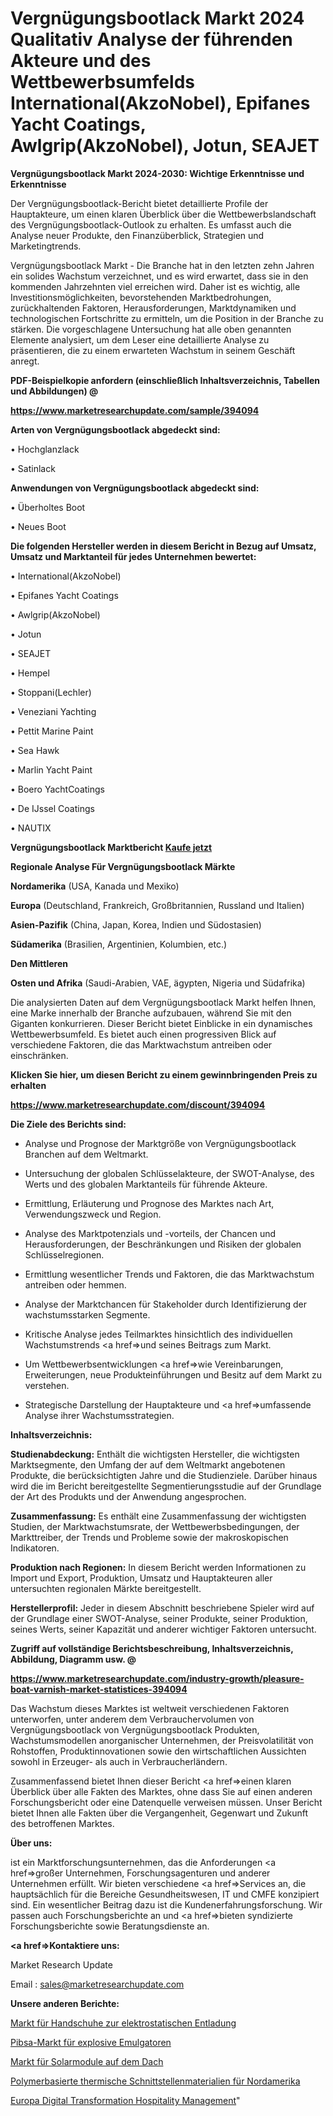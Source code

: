 # Vergnügungsbootlack Markt 2024 Qualitativ Analyse der führenden Akteure und des Wettbewerbsumfelds International(AkzoNobel), Epifanes Yacht Coatings, Awlgrip(AkzoNobel), Jotun, SEAJET

<strong>Vergnügungsbootlack Markt 2024-2030: Wichtige Erkenntnisse und Erkenntnisse</strong>

Der Vergnügungsbootlack-Bericht bietet detaillierte Profile der Hauptakteure, um einen klaren Überblick über die Wettbewerbslandschaft des Vergnügungsbootlack-Outlook zu erhalten. Es umfasst auch die Analyse neuer Produkte, den Finanzüberblick, Strategien und Marketingtrends.

Vergnügungsbootlack Markt - Die Branche hat in den letzten zehn Jahren ein solides Wachstum verzeichnet, und es wird erwartet, dass sie in den kommenden Jahrzehnten viel erreichen wird. Daher ist es wichtig, alle Investitionsmöglichkeiten, bevorstehenden Marktbedrohungen, zurückhaltenden Faktoren, Herausforderungen, Marktdynamiken und technologischen Fortschritte zu ermitteln, um die Position in der Branche zu stärken. Die vorgeschlagene Untersuchung hat alle oben genannten Elemente analysiert, um dem Leser eine detaillierte Analyse zu präsentieren, die zu einem erwarteten Wachstum in seinem Geschäft anregt.



<strong><b>PDF-Beispielkopie anfordern (einschließlich Inhaltsverzeichnis, Tabellen und Abbildungen) @ </b></strong>

<strong><a href=https://www.marketresearchupdate.com/sample/394094>

<strong>https://www.marketresearchupdate.com/sample/394094</u></a></strong></strong>



<strong>Arten von Vergnügungsbootlack abgedeckt sind:</strong>

• Hochglanzlack

• Satinlack



<strong>Anwendungen von Vergnügungsbootlack abgedeckt sind:</strong>

• Überholtes Boot

• Neues Boot



<strong>Die folgenden Hersteller werden in diesem Bericht in Bezug auf Umsatz, Umsatz und Marktanteil für jedes Unternehmen bewertet:</strong>

• International(AkzoNobel)

• Epifanes Yacht Coatings

• Awlgrip(AkzoNobel)

• Jotun

• SEAJET

• Hempel

• Stoppani(Lechler)

• Veneziani Yachting

• Pettit Marine Paint

• Sea Hawk

• Marlin Yacht Paint

• Boero YachtCoatings

• De IJssel Coatings

• NAUTIX



<strong>Vergnügungsbootlack Marktbericht <a href=https://www.marketresearchupdate.com/buynow/394094>Kaufe jetzt</a></strong>



<strong>Regionale Analyse Für Vergnügungsbootlack Märkte</strong>



<strong>Nordamerika</strong> (USA, Kanada und Mexiko)



<strong>Europa</strong> (Deutschland, Frankreich, Großbritannien, Russland und Italien)



<strong>Asien-Pazifik</strong> (China, Japan, Korea, Indien und Südostasien)



<strong>Südamerika</strong> (Brasilien, Argentinien, Kolumbien, etc.)



<strong>Den Mittleren</strong> 

<strong>Osten und Afrika</strong> (Saudi-Arabien, VAE, ägypten, Nigeria und Südafrika)

Die analysierten Daten auf dem Vergnügungsbootlack Markt helfen Ihnen, eine Marke innerhalb der Branche aufzubauen, während Sie mit den Giganten konkurrieren. Dieser Bericht bietet Einblicke in ein dynamisches Wettbewerbsumfeld. Es bietet auch einen progressiven Blick auf verschiedene Faktoren, die das Marktwachstum antreiben oder einschränken.



<strong>Klicken Sie hier, um diesen Bericht zu einem gewinnbringenden Preis zu erhalten
</strong>

<strong><a href=https://www.marketresearchupdate.com/discount/394094>https://www.marketresearchupdate.com/discount/394094</b></u></strong></a>



<strong>Die Ziele des Berichts sind:</strong>

- Analyse und Prognose der Marktgröße von Vergnügungsbootlack Branchen auf dem Weltmarkt.

- Untersuchung der globalen Schlüsselakteure, der SWOT-Analyse, des Werts und des globalen Marktanteils für führende Akteure.

- Ermittlung, Erläuterung und Prognose des Marktes nach Art, Verwendungszweck und Region.

- Analyse des Marktpotenzials und -vorteils, der Chancen und Herausforderungen, der Beschränkungen und Risiken der globalen Schlüsselregionen.

- Ermittlung wesentlicher Trends und Faktoren, die das Marktwachstum antreiben oder hemmen.

- Analyse der Marktchancen für Stakeholder durch Identifizierung der wachstumsstarken Segmente.

- Kritische Analyse jedes Teilmarktes hinsichtlich des individuellen Wachstumstrends <a href=>und</a> seines Beitrags zum Markt.

- Um Wettbewerbsentwicklungen <a href=>wie</a> Vereinbarungen, Erweiterungen, neue Produkteinführungen und Besitz auf dem Markt zu verstehen.

- Strategische Darstellung der Hauptakteure und <a href=>umfas</a>sende Analyse ihrer Wachstumsstrategien.



<strong>Inhaltsverzeichnis:</strong>



<strong>Studienabdeckung:</strong> Enthält die wichtigsten Hersteller, die wichtigsten Marktsegmente, den Umfang der auf dem Weltmarkt angebotenen Produkte, die berücksichtigten Jahre und die Studienziele. Darüber hinaus wird die im Bericht bereitgestellte Segmentierungsstudie auf der Grundlage der Art des Produkts und der Anwendung angesprochen.



<strong>Zusammenfassung:</strong> Es enthält eine Zusammenfassung der wichtigsten Studien, der Marktwachstumsrate, der Wettbewerbsbedingungen, der Markttreiber, der Trends und Probleme sowie der makroskopischen Indikatoren.



<strong>Produktion nach Regionen:</strong> In diesem Bericht werden Informationen zu Import und Export, Produktion, Umsatz und Hauptakteuren aller untersuchten regionalen Märkte bereitgestellt.



<strong>Herstellerprofil:</strong> Jeder in diesem Abschnitt beschriebene Spieler wird auf der Grundlage einer SWOT-Analyse, seiner Produkte, seiner Produktion, seines Werts, seiner Kapazität und anderer wichtiger Faktoren untersucht.



<strong><b>Zugriff auf vollständige Berichtsbeschreibung, Inhaltsverzeichnis, Abbildung, Diagramm usw. @ </b></strong>

<strong><a href=https://www.marketresearchupdate.com/industry-growth/pleasure-boat-varnish-market-statistices-394094>https://www.marketresearchupdate.com/industry-growth/pleasure-boat-varnish-market-statistices-394094</a></strong>

Das Wachstum dieses Marktes ist weltweit verschiedenen Faktoren unterworfen, unter anderem dem Verbrauchervolumen von Vergnügungsbootlack von Vergnügungsbootlack Produkten, Wachstumsmodellen anorganischer Unternehmen, der Preisvolatilität von Rohstoffen, Produktinnovationen sowie den wirtschaftlichen Aussichten sowohl in Erzeuger- als auch in Verbraucherländern.

Zusammenfassend bietet Ihnen dieser Bericht <a href=>einen</a> klaren Überblick über alle Fakten des Marktes, ohne dass Sie auf einen anderen Forschungsbericht oder eine Datenquelle verweisen müssen. Unser Bericht bietet Ihnen alle Fakten über die Vergangenheit, Gegenwart und Zukunft des betroffenen Marktes.



<strong>Über uns:</strong>

 ist ein Marktforschungsunternehmen, das die Anforderungen <a href=>großer</a> Unternehmen, Forschungsagenturen und anderer Unternehmen erfüllt. Wir bieten verschiedene <a href=>Services</a> an, die hauptsächlich für die Bereiche Gesundheitswesen, IT und CMFE konzipiert sind. Ein wesentlicher Beitrag dazu ist die Kundenerfahrungsforschung. Wir passen auch Forschungsberichte an und <a href=>bieten</a> syndizierte Forschungsberichte sowie Beratungsdienste an.



<strong><a href=>Kontaktiere uns:</a></strong>

Market Research Update

Email : sales@marketresearchupdate.com



<strong>Unsere anderen Berichte:</strong>

<a href=https://www.linkedin.com/pulse/electrical-static-discharge-gloves-market-2023>Markt für Handschuhe zur elektrostatischen Entladung</a>

<a href=https://www.linkedin.com/pulse/pibsa-explosive-emulsifier-market-report-2023>Pibsa-Markt für explosive Emulgatoren</a>

<a href=https://www.linkedin.com/pulse/rooftop-solar-panel-market-outlooks-2023-size>Markt für Solarmodule auf dem Dach</a>

<a href=https://www.linkedin.com/pulse/north-america-polymer-based-thermal-interface-materials>Polymerbasierte thermische Schnittstellenmaterialien für Nordamerika</a>

<a href=https://www.linkedin.com/pulse/europe-digital-transformation-hospitality-management>Europa Digital Transformation Hospitality Management</a>"
